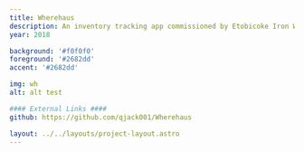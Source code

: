 ```yaml
---
title: Wherehaus
description: An inventory tracking app commissioned by Etobicoke Iron Works.
year: 2018

background: '#f0f0f0'
foreground: '#2682dd'
accent: '#2682dd'

img: wh
alt: alt test

#### External Links ####
github: https://github.com/qjack001/Wherehaus

layout: ../../layouts/project-layout.astro
---
```

